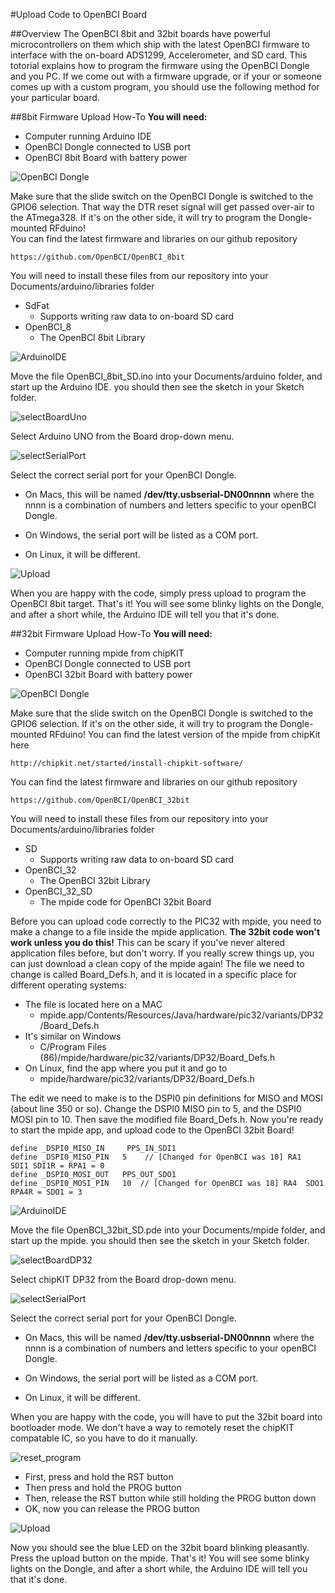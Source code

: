 #Upload Code to OpenBCI Board

##Overview
The OpenBCI 8bit and 32bit boards have powerful microcontrollers on them which ship with the latest OpenBCI firmware to interface with the on-board ADS1299, Accelerometer, and SD card. This totorial explains how to program the firmware using the OpenBCI Dongle and you PC. If we come out with a firmware upgrade, or if your or someone comes up with a custom program, you should use the following method for your particular board.

##8bit Firmware Upload How-To
**You will need:**

* Computer running Arduino IDE
* OpenBCI Dongle connected to USB port
* OpenBCI 8bit Board with battery power

![OpenBCI Dongle](../assets/images/dongleConnection.png)

Make sure that the slide switch on the OpenBCI Dongle is switched to the GPIO6 selection. That way the DTR reset signal will get passed over-air to the ATmega328. If it's on the other side, it will try to program the Dongle-mounted RFduino!  
You can find the latest firmware and libraries on our github repository

	https://github.com/OpenBCI/OpenBCI_8bit

You will need to install these files from our repository into your Documents/arduino/libraries folder

* SdFat
	* Supports writing raw data to on-board SD card
* OpenBCI_8
	* The OpenBCI 8bit Library
	
	
![ArduinoIDE](../assets/images/Arduino_IDE.png)

Move the file OpenBCI_8bit_SD.ino into your Documents/arduino folder, and start up the Arduino IDE. you should then see the sketch in your Sketch folder.

![selectBoardUno](../assets/images/BoardSelect.png)

Select Arduino UNO from the Board drop-down menu.

![selectSerialPort](../assets/images/SerialPortSelect.png)

Select the correct serial port for your OpenBCI Dongle. 

* On Macs, this will be named **/dev/tty.usbserial-DN00nnnn** where the nnnn is a combination of numbers and letters specific to your openBCI Dongle.

* On Windows, the serial port will be listed as a COM port.

* On Linux, it will be different.

![Upload](../assets/images/Upload.png)

When you are happy with the code, simply press upload to program the OpenBCI 8bit target. That's it! You will see some blinky lights on the Dongle, and after a short while, the Arduino IDE will tell you that it's done.


##32bit Firmware Upload How-To
**You will need:**

* Computer running mpide from chipKIT
* OpenBCI Dongle connected to USB port
* OpenBCI 32bit Board with battery power

![OpenBCI Dongle](../assets/images/dongleConnection.png)

Make sure that the slide switch on the OpenBCI Dongle is switched to the GPIO6 selection. If it's on the other side, it will try to program the Dongle-mounted RFduino! You can find the latest version of the mpide from chipKit here

	http://chipkit.net/started/install-chipkit-software/
	
You can find the latest firmware and libraries on our github repository

	https://github.com/OpenBCI/OpenBCI_32bit

You will need to install these files from our repository into your Documents/arduino/libraries folder

* SD
	* Supports writing raw data to on-board SD card
* OpenBCI_32
	* The OpenBCI 32bit Library
* OpenBCI_32_SD
	* The mpide code for OpenBCI 32bit Board
	
Before you can upload code correctly to the PIC32 with mpide, you need to make a change to a file inside the mpide application. **The 32bit code won't work unless you do this!** This can be scary if you've never altered application files before, but don't worry. If you really screw things up, you can just download a clean copy of the mpide again! The file we need to change is called Board_Defs.h, and it is located in a specific place for different operating systems:

* The file is located here on a MAC
	* mpide.app/Contents/Resources/Java/hardware/pic32/variants/DP32/Board_Defs.h
* It's similar on Windows
	* C/Program Files (86)/mpide/hardware/pic32/variants/DP32/Board_Defs.h
* On Linux, find the app where you put it and go to 
	* mpide/hardware/pic32/variants/DP32/Board_Defs.h
	
The edit we need to make is to the DSPI0 pin definitions for MISO and MOSI (about line 350 or so). Change the DSPI0 MISO pin to 5, and the DSPI0 MOSI pin to 10. Then save the modified file Board_Defs.h. Now you're ready to start the mpide app, and upload code to the OpenBCI 32bit Board!

	define _DSPI0_MISO_IN	  PPS_IN_SDI1
	define _DSPI0_MISO_PIN   5 	  // [Changed for OpenBCI was 10] RA1  SDI1 SDI1R = RPA1 = 0
	define _DSPI0_MOSI_OUT   PPS_OUT_SDO1
	define _DSPI0_MOSI_PIN   10  // [Changed for OpenBCI was 18] RA4  SDO1 RPA4R = SDO1 = 3

![ArduinoIDE](../assets/images/mpide.png)

Move the file OpenBCI_32bit_SD.pde into your Documents/mpide folder, and start up the mpide. you should then see the sketch in your Sketch folder.

![selectBoardDP32](../assets/images/BoardSelect32.png)

Select chipKIT DP32 from the Board drop-down menu.

![selectSerialPort](../assets/images/SerialPortSelect32.png)

Select the correct serial port for your OpenBCI Dongle. 

* On Macs, this will be named **/dev/tty.usbserial-DN00nnnn** where the nnnn is a combination of numbers and letters specific to your openBCI Dongle.

* On Windows, the serial port will be listed as a COM port.

* On Linux, it will be different.


When you are happy with the code, you will have to put the 32bit board into bootloader mode. We don't have a way to remotely reset the chipKIT compatable IC, so you have to do it manually.

![reset_program](../assets/images/RST_PROG.png)

* First, press and hold the RST button
* Then press and hold the PROG button
* Then, release the RST button while still holding the PROG button down
* OK, now you can release the PROG button

![Upload](../assets/images/Upload32.png)

Now you should see the blue LED on the 32bit board blinking pleasantly. Press the upload button on the mpide. That's it! You will see some blinky lights on the Dongle, and after a short while, the Arduino IDE will tell you that it's done.
